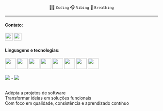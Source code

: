 
<div align="center">

  👩‍💻 ``Coding``
  🎧 ``Vibing``
  🍃 ``Breathing``
 
</div>

<hr>



#### Contato:
<div>
   <a href="https://www.linkedin.com/in/aritana-pianco/" target="_blank" ><img  height="25" src="https://img.shields.io/badge/LinkedIn-0077B5?style=for-the-badge&logo=linkedin&logoColor=white" ></a>
<!--    <a href="https://www.instagram.com/_aripianco/" target="_blank" ><img height="25" src="https://img.shields.io/badge/-Instagram-%23E4405F?style=for-the-badge&logo=instagram&logoColor=white" ></a>  -->
   <a href="mailto:aritanapianco10@gmail.com" target="_blank"><img height="25" src="https://img.shields.io/badge/-Gmail-%23333?style=for-the-badge&logo=gmail&logoColor=white" ></a>
</div>


####  Linguagens e tecnologias:
 <div >  
   <img height="35" width="35"  src="https://cdn.jsdelivr.net/gh/devicons/devicon@latest/icons/typescript/typescript-original.svg" />   
  
   <img height="35" width="35"  src="https://cdn.jsdelivr.net/gh/devicons/devicon@latest/icons/javascript/javascript-original.svg" />
   
   <img  height="35" width="35" src="https://cdn.jsdelivr.net/gh/devicons/devicon@latest/icons/nodejs/nodejs-original.svg" />
   
   <img  height="35" width="35" src="https://cdn.jsdelivr.net/gh/devicons/devicon@latest/icons/react/react-original.svg" />
   
   <img height="35" width="35" src="https://cdn.jsdelivr.net/gh/devicons/devicon@latest/icons/nextjs/nextjs-original.svg" />
   
   <img height="35" width="35" src="https://cdn.jsdelivr.net/gh/devicons/devicon@latest/icons/tailwindcss/tailwindcss-original.svg" />
   
   <img  height="35" width="35" src="https://cdn.jsdelivr.net/gh/devicons/devicon@latest/icons/postman/postman-original.svg" />
   
   <img  height="35" width="35" src="https://cdn.jsdelivr.net/gh/devicons/devicon@latest/icons/vitest/vitest-original.svg" />                      
</div>

<br>

<div>
<img  src="https://github-readme-stats.vercel.app/api/top-langs/?username=AritanaPianco&layout=compact&langs_count=8&theme=codeSTACKr"/>
 -
 <img align="top" src="https://github-readme-stats.vercel.app/api?username=AritanaPianco&show_icons=true&theme=codeSTACKr" /> 
</div>

<br>



  <div>
    
  Adépta a projetos de software<br>
  Transformar ideias em soluções funcionais<br>
  Com foco em qualidade, consistência e aprendizado contínuo
  </div>



